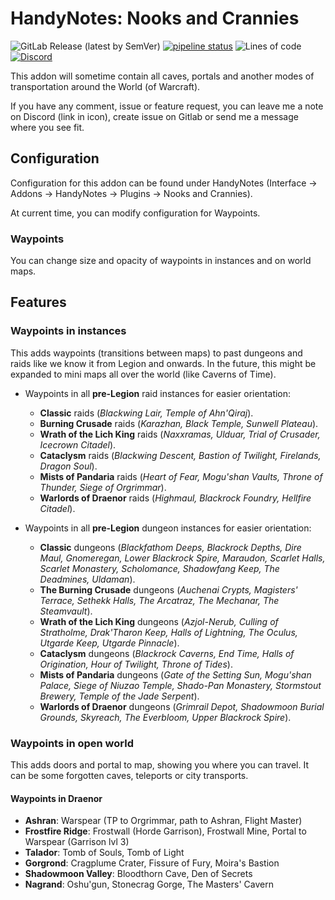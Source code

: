 # HandyNotes: Nooks and Crannies

![GitLab Release (latest by SemVer)](https://img.shields.io/gitlab/v/release/38349905)
[![pipeline status](https://gitlab.com/mulambo/nooks-and-crannies/badges/master/pipeline.svg)](https://gitlab.com/mulambo/nooks-and-crannies/-/commits/master)
![Lines of code](https://img.shields.io/tokei/lines/gitlab/mulambo/nooks-and-crannies)
[![Discord](https://img.shields.io/discord/913407805074055169?logo=Discord)](https://discord.gg/y3BukFRv3D)

This addon will sometime contain all caves, portals and another modes of transportation around the World (of Warcraft).

If you have any comment, issue or feature request, you can leave me a note on Discord (link in icon), create issue on Gitlab or send me a message where you see fit.

## Configuration

Configuration for this addon can be found under HandyNotes (Interface -> Addons -> HandyNotes -> Plugins -> Nooks and Crannies).

At current time, you can modify configuration for Waypoints.

### Waypoints

You can change size and opacity of waypoints in instances and on world maps.

## Features

### Waypoints in instances

This adds waypoints (transitions between maps) to past dungeons and raids like we know it from Legion and onwards.
In the future, this might be expanded to mini maps all over the world (like Caverns of Time).

- Waypoints in all __pre-Legion__ raid instances for easier orientation:
  - __Classic__ raids (_Blackwing Lair, Temple of Ahn'Qiraj_).
  - __Burning Crusade__ raids (_Karazhan, Black Temple, Sunwell Plateau_).
  - __Wrath of the Lich King__ raids (_Naxxramas, Ulduar, Trial of Crusader, Icecrown Citadel_).
  - __Cataclysm__ raids (_Blackwing Descent, Bastion of Twilight, Firelands, Dragon Soul_).
  - __Mists of Pandaria__ raids (_Heart of Fear, Mogu'shan Vaults, Throne of Thunder, Siege of Orgrimmar_).
  - __Warlords of Draenor__ raids (_Highmaul, Blackrock Foundry, Hellfire Citadel_).

- Waypoints in all __pre-Legion__ dungeon instances for easier orientation:
  - __Classic__ dungeons (_Blackfathom Deeps, Blackrock Depths, Dire Maul, Gnomeregan, Lower Blackrock Spire, Maraudon, Scarlet Halls, Scarlet Monastery, Scholomance, Shadowfang Keep, The Deadmines, Uldaman_).
  - __The Burning Crusade__ dungeons (_Auchenai Crypts, Magisters' Terrace, Sethekk Halls, The Arcatraz, The Mechanar, The Steamvault_).
  - __Wrath of the Lich King__ dungeons (_Azjol-Nerub, Culling of Stratholme, Drak'Tharon Keep, Halls of Lightning, The Oculus, Utgarde Keep, Utgarde Pinnacle_).
  - __Cataclysm__ dungeons (_Blackrock Caverns, End Time, Halls of Origination, Hour of Twilight, Throne of Tides_).
  - __Mists of Pandaria__ dungeons (_Gate of the Setting Sun, Mogu'shan Palace, Siege of Niuzao Temple, Shado-Pan Monastery, Stormstout Brewery, Temple of the Jade Serpent_).
  - __Warlords of Draenor__ dungeons (_Grimrail Depot, Shadowmoon Burial Grounds, Skyreach, The Everbloom, Upper Blackrock Spire_).

### Waypoints in open world

This adds doors and portal to map, showing you where you can travel. It can be some forgotten caves, teleports or city transports.

#### Waypoints in Draenor

- __Ashran__: Warspear (TP to Orgrimmar, path to Ashran, Flight Master)
- __Frostfire Ridge__: Frostwall (Horde Garrison), Frostwall Mine, Portal to Warspear (Garrison lvl 3)
- __Talador__: Tomb of Souls, Tomb of Light
- __Gorgrond__: Cragplume Crater, Fissure of Fury, Moira's Bastion
- __Shadowmoon Valley__: Bloodthorn Cave, Den of Secrets
- __Nagrand__: Oshu'gun, Stonecrag Gorge, The Masters' Cavern
